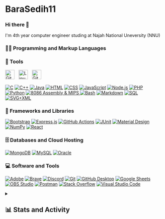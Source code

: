# BaraSedih11
### Hi there 👋
<p> I'm 4th year computer engineer studing at Najah National Uneversity (NNU) </p>
<!--
**BaraSedih11/BaraSedih11** is a ✨ _special_ ✨ repository because its `README.md` (this file) appears on your GitHub profile.

Here are some ideas to get you started:

- 🔭 I’m currently working on ...
- 🌱 I’m currently learning ...
- 👯 I’m looking to collaborate on ...
- 🤔 I’m looking for help with ...
- 💬 Ask me about ...
- 📫 How to reach me: ...
- 😄 Pronouns: ...
- ⚡ Fun fact: ...
-->


<details> 
  <summary><h2>🛠️ My Favorite Tools</h2></summary>
  <!-- Some badges are from https://github.com/Ileriayo/markdown-badges -->

  <h3>👨‍💻 Programming and Markup Languages</h3>

### 🧰 Tools

<img align="left" alt="Git" width="30px" style="padding-right:10px;" src="https://cdn.jsdelivr.net/gh/devicons/devicon/icons/git/git-original.svg" />
<img align="left" alt="Linux" width="30px" style="padding-right:10px;" src="https://cdn.jsdelivr.net/gh/devicons/devicon/icons/linux/linux-original.svg" />
<img align="left" alt="Github" width="30px" style="padding-right:10px;" src="https://cdn.jsdelivr.net/gh/devicons/devicon/icons/github/github-original-wordmark.svg" />
          
<br />
<br />

<p>
      <a href="https://github.com/search?q=user%3ABaraSedih11+language%3Ac"><img alt="C" src="https://custom-icon-badges.demolab.com/badge/C-03599C.svg?logo=c-in-hexagon&logoColor=white"></a>
      <a href="https://github.com/search?q=user%3ABaraSedih11+language%3Acpp"><img alt="C++" src="https://custom-icon-badges.demolab.com/badge/C++-9C033A.svg?logo=cpp2&logoColor=white"></a>
      <a href="https://github.com/search?q=user%3ABaraSedih11+language%3Ajava"><img alt="Java" src="https://custom-icon-badges.demolab.com/badge/Java-007396.svg?logo=java&logoColor=white"></a>
      <a href="https://github.com/search?q=user%3ABaraSedih11+language%3Ahtml"><img alt="HTML" src="https://img.shields.io/badge/HTML-E34F26.svg?logo=html5&logoColor=white"></a>
      <a href="https://github.com/search?q=user%3ABaraSedih11+language%3Acss"><img alt="CSS" src="https://img.shields.io/badge/CSS-1572B6.svg?logo=css3&logoColor=white"></a>
      <a href="https://github.com/search?q=user%3ABaraSedih11+language%3Ajavascript"><img alt="JavaScript" src="https://img.shields.io/badge/JavaScript-F7DF1E.svg?logo=javascript&logoColor=black"></a>
      <a href="https://github.com/search?q=user%3ABaraSedih11+language%3Ajavascript"><img alt="Node.js" src="https://img.shields.io/badge/Node.js-43853D.svg?logo=node.js&logoColor=white"></a>
      <a href="https://github.com/search?q=user%3ABaraSedih11+language%3Aphp"><img alt="PHP" src="https://img.shields.io/badge/PHP-777BB4.svg?logo=php&logoColor=white"></a>
<!--       <a href="https://github.com/search?q=user%3ADenverCoder1+language%3Atex"><img alt="LaTeX" src="https://img.shields.io/badge/LaTeX-008080.svg?logo=LaTeX&logoColor=white"></a> -->
      <a href="https://github.com/search?q=user%3ABaraSedih11+language%3Apython"><img alt="Python" src="https://img.shields.io/badge/Python-14354C.svg?logo=python&logoColor=white"></a>
      <a href="https://github.com/search?q=user%3ABaraSedih11+language%3Aassembly"><img alt="8086 Assembly & MIPS" src="https://custom-icon-badges.demolab.com/badge/Assembly-525252.svg?logo=asm-hex&logoColor=white">
      <a href="https://github.com/search?q=user%3ABaraSedih11+language%3Bash"><img alt="Bash" src="https://img.shields.io/badge/Bash-121011.svg?logo=gnu-bash&logoColor=white"></a>
      <a href="https://github.com/search?q=user%3ABaraSedih11+language%3Amarkdown"><img alt="Markdown" src="https://img.shields.io/badge/Markdown-000000.svg?logo=markdown&logoColor=white"></a>
      <a href="https://github.com/search?q=user%3ABaraSedih11+language%3Asql"><img alt="SQL" src="https://custom-icon-badges.demolab.com/badge/SQL-025E8C.svg?logo=database&logoColor=white"></a>
      <a href="https://github.com/search?q=user%3ABaraSedih11+language%3Asvg"><img alt="SVG+XML" src="https://img.shields.io/badge/SVG%2BXML-e0982c.svg?logo=svg&logoColor=white"></a>
  </p>

    
  <h3>🧰 Frameworks and Libraries</h3>

  <p>
      <a href="#"><img alt="Bootstrap" src="https://img.shields.io/badge/Bootstrap-7952B3.svg?logo=bootstrap&logoColor=white"></a>
      <a href="#"><img alt="Express.js" src="https://img.shields.io/badge/Express.js-404d59.svg?logo=express&logoColor=white"></a>
      <a href="#"><img alt="GitHub Actions" src="https://img.shields.io/badge/GitHub%20Actions-2671E5.svg?logo=github%20actions&logoColor=white"></a>
      <a href="#"><img alt="JUnit" src="https://custom-icon-badges.demolab.com/badge/JUnit-25A162.svg?logo=check-circle&logoColor=white"></a>
      <a href="#"><img alt="Material Design" src="https://img.shields.io/badge/Material%20Design-0081CB.svg?logo=material-design&logoColor=white"></a>
      <a href="#"><img alt="NumPy" src="https://img.shields.io/badge/Numpy-013243.svg?logo=numpy&logoColor=white"></a>
      <a href="#"><img alt="React" src="https://img.shields.io/badge/React-20232a.svg?logo=react&logoColor=%2361DAFB"></a>
  </p>

  <h3>🗄️ Databases and Cloud Hosting</h3>

  <p>
      <a href="#"><img alt="MongoDB" src ="https://img.shields.io/badge/MongoDB-4ea94b.svg?logo=mongodb&logoColor=white"></a>
      <a href="#"><img alt="MySQL" src="https://img.shields.io/badge/MySQL-00f.svg?logo=mysql&logoColor=white"></a>
      <a href="#"><img alt="Oracle" src ="https://img.shields.io/badge/Oracle-F00000.svg?logo=oracle&logoColor=white"></a>
  </p>

  <h3>💻 Software and Tools</h3>

  <p>
      <a href="#"><img alt="Adobe" src="https://img.shields.io/badge/Adobe-FF0000.svg?logo=adobe&logoColor=white"></a>
<!--       <a href="#"><img alt="Android" src="https://img.shields.io/badge/Android-3DDC84?logo=android&logoColor=white"></a> -->
<!--       <a href="#"><img alt="Android Studio" src="https://img.shields.io/badge/Android%20Studio-008678.svg?logo=android-studio&logoColor=white"></a> -->
<!--       <a href="#"><img alt="Ubunto Linux" src="https://img.shields.io/badge/Ubunto%20Linux-1793D1.svg?logo=ubunto-linux&logoColor=white"></a> -->
<!--       <a href="#"><img alt="Redhat Linux" src="https://img.shields.io/badge/Redhat%20Linux-1793D1.svg?logo=Redhat-linux&logoColor=white"></a> -->
<!--       <a href="#"><img alt="Audacity" src="https://img.shields.io/badge/-Audacity-0000CC?logo=audacity&logoColor=white"></a> -->
<!--       <a href="#"><img alt="Bitwarden" src="https://img.shields.io/badge/-Bitwarden-175DDC?logo=bitwarden&logoColor=white"></a> -->
      <a href="#"><img alt="Brave" src="https://img.shields.io/badge/-Brave-FB542B?logo=brave&logoColor=white"></a>
<!--       <a href="#"><img alt="Construct 3" src="https://img.shields.io/badge/Construct%203-00b56a.svg?logo=construct-3&logoColor=white"></a> -->
<!--       <a href="#"><img alt="Dark Reader" src="https://img.shields.io/badge/-Dark%20Reader-141E24?logo=dark-reader&logoColor=white"></a> -->
<!--       <a href="#"><img alt="Dbeaver" src="https://custom-icon-badges.demolab.com/badge/-Dbeaver-372923?logo=dbeaver-mono&logoColor=white"></a> -->
      <a href="#"><img alt="Discord" src="https://img.shields.io/badge/-Discord-5865F2.svg?logo=discord&logoColor=white"></a>
      <a href="#"><img alt="Git" src="https://img.shields.io/badge/Git-F05033.svg?logo=git&logoColor=white"></a>
      <a href="#"><img alt="GitHub Desktop" src="https://img.shields.io/badge/GitHub%20Desktop-8034A9.svg?logo=github&logoColor=white"></a>
      <a href="#"><img alt="Google Sheets" src="https://img.shields.io/badge/Sheets-34A853.svg?logo=google%20sheets&logoColor=white"></a>
<!--       <a href="#"><img alt="Inkscape" src="https://img.shields.io/badge/Inkscape-000000?logo=Inkscape&logoColor=white"></a> -->
<!--       <a href="#"><img alt="Jupyter" src="https://img.shields.io/badge/Jupyter-F37626.svg?logo=Jupyter&logoColor=white"></a> -->
      <a href="#"><img alt="OBS Studio" src="https://img.shields.io/badge/-OBS-302E31?logo=obs-studio&logoColor=white"></a>
<!--       <a href="#"><img alt="Photopea" src="https://img.shields.io/badge/Photopea-18A497?logo=photopea&logoColor=white"></a> -->
      <a href="#"><img alt="Postman" src="https://img.shields.io/badge/Postman-FF6C37?logo=postman&logoColor=white"></a>
<!--       <a href="#"><img alt="SonarLint" src="https://img.shields.io/badge/-SonarLint-CB2029?logo=sonarlint&logoColor=white"></a> -->
      <a href="#"><img alt="Stack Overflow" src="https://img.shields.io/badge/-Stack%20Overflow-FE7A16?logo=stack-overflow&logoColor=white"></a>
      <a href="#"><img alt="Visual Studio Code" src="https://img.shields.io/badge/Visual%20Studio%20Code-0078d7.svg?logo=visual-studio-code&logoColor=white"></a>
  </p>
</details>

<details> 
  <summary><h2>📊 Stats and Activity</h2></summary>

  <h3>💻 GitHub Profile Stats</h3>
  
  <br/>

  <b>Note:</b> Top languages is only a metric of the languages my public code consists of and doesn't reflect experience or skill level.
  
  <a href="https://github.com/ashutosh00710/github-readme-activity-graph"><img alt="BaraSedih11's Activity Graph" src="https://github-readme-activity-graph.vercel.app/graph/?username=BaraSedih11&bg_color=1F222E&color=F8D866&line=F85D7F&point=FFFFFF&hide_border=true" /></a>

  <h3>⚡ Recent GitHub Activity</h3>



</details>
